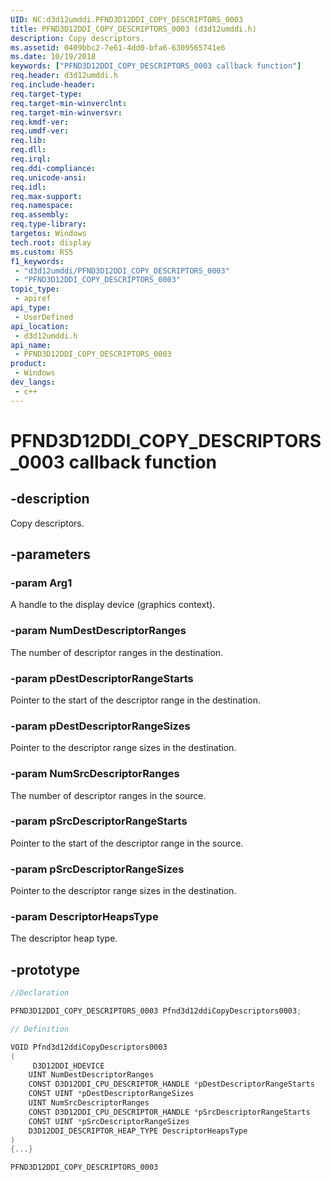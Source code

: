 ```yaml
---
UID: NC:d3d12umddi.PFND3D12DDI_COPY_DESCRIPTORS_0003
title: PFND3D12DDI_COPY_DESCRIPTORS_0003 (d3d12umddi.h)
description: Copy descriptors.
ms.assetid: 0409bbc2-7e61-4dd0-bfa6-6309565741e6
ms.date: 10/19/2018
keywords: ["PFND3D12DDI_COPY_DESCRIPTORS_0003 callback function"]
req.header: d3d12umddi.h
req.include-header: 
req.target-type: 
req.target-min-winverclnt: 
req.target-min-winversvr: 
req.kmdf-ver: 
req.umdf-ver: 
req.lib: 
req.dll: 
req.irql: 
req.ddi-compliance: 
req.unicode-ansi: 
req.idl: 
req.max-support: 
req.namespace: 
req.assembly: 
req.type-library: 
targetos: Windows
tech.root: display
ms.custom: RS5
f1_keywords:
 - "d3d12umddi/PFND3D12DDI_COPY_DESCRIPTORS_0003"
 - "PFND3D12DDI_COPY_DESCRIPTORS_0003"
topic_type:
 - apiref
api_type:
 - UserDefined
api_location:
 - d3d12umddi.h
api_name:
 - PFND3D12DDI_COPY_DESCRIPTORS_0003
product:
 - Windows
dev_langs:
 - c++
---
```


# PFND3D12DDI_COPY_DESCRIPTORS_0003 callback function

## -description

Copy descriptors.

## -parameters

### -param Arg1

A handle to the display device (graphics context).

### -param NumDestDescriptorRanges

The number of descriptor ranges in the destination.

### -param pDestDescriptorRangeStarts

Pointer to the start of the descriptor range in the destination.

### -param pDestDescriptorRangeSizes

Pointer to the descriptor range sizes in the destination.

### -param NumSrcDescriptorRanges

The number of descriptor ranges in the source.

### -param pSrcDescriptorRangeStarts

Pointer to the start of the descriptor range in the source.

### -param pSrcDescriptorRangeSizes

Pointer to the descriptor range sizes in the destination.

### -param DescriptorHeapsType

The descriptor heap type.

## -prototype

```cpp
//Declaration

PFND3D12DDI_COPY_DESCRIPTORS_0003 Pfnd3d12ddiCopyDescriptors0003; 

// Definition

VOID Pfnd3d12ddiCopyDescriptors0003 
(
	 D3D12DDI_HDEVICE
	UINT NumDestDescriptorRanges
	CONST D3D12DDI_CPU_DESCRIPTOR_HANDLE *pDestDescriptorRangeStarts
	CONST UINT *pDestDescriptorRangeSizes
	UINT NumSrcDescriptorRanges
	CONST D3D12DDI_CPU_DESCRIPTOR_HANDLE *pSrcDescriptorRangeStarts
	CONST UINT *pSrcDescriptorRangeSizes
	D3D12DDI_DESCRIPTOR_HEAP_TYPE DescriptorHeapsType
)
{...}

PFND3D12DDI_COPY_DESCRIPTORS_0003 


```

